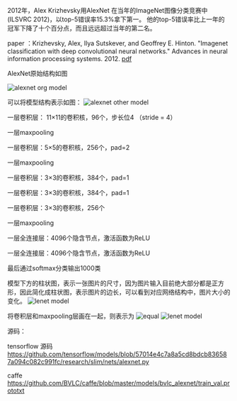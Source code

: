 
2012年，Alex Krizhevsky用AlexNet 在当年的ImageNet图像分类竞赛中(ILSVRC 2012)，以top-5错误率15.3%拿下第一。 他的top-5错误率比上一年的冠军下降了十个百分点，而且远远超过当年的第二名。


paper ：Krizhevsky, Alex, Ilya Sutskever, and Geoffrey E. Hinton. "Imagenet classification with deep convolutional neural networks." Advances in neural information processing systems. 2012. [pdf](http://papers.nips.cc/paper/4824-imagenet-classification-with-deep-convolutional-neural-networks.pdf)

AlexNet原始结构如图

![alexnet org model](https://github.com/weslynn/graphic-deep-neural-network/blob/master/pic/alexnet-org.jpg)

可以将模型结构表示如图：
![alexnet other model](https://github.com/weslynn/graphic-deep-neural-network/blob/master/pic/alexnet-org.png)


一层卷积层： 11×11的卷积核，96个，步长位4 （stride = 4）

一层maxpooling

一层卷积层：5×5的卷积核，256个，pad=2

一层maxpooling

一层卷积层：3×3的卷积核，384个，pad=1

一层卷积层：3×3的卷积核，384个，pad=1

一层卷积层：3×3的卷积核，256个

一层maxpooling

一层全连接层：4096个隐含节点，激活函数为ReLU

一层全连接层：4096个隐含节点，激活函数为ReLU

最后通过softmax分类输出1000类

模型下方的柱状图，表示一张图片的尺寸，因为图片输入目前绝大部分都是正方形，因此简化成柱状图，表示图片的边长，可以看到对应网络结构中，图片大小的变化。
![lenet model](https://github.com/weslynn/graphic-deep-neural-network/blob/master/pic/alexnet.png)


将卷积层和maxpooling层画在一起，则表示为
![equal](https://github.com/weslynn/graphic-deep-neural-network/blob/master/pic/equal.png)
![lenet model](https://github.com/weslynn/graphic-deep-neural-network/blob/master/pic/alexnet-short.png)

源码：

tensorflow 源码 https://github.com/tensorflow/models/blob/57014e4c7a8a5cd8bdcb836587a094c082c991fc/research/slim/nets/alexnet.py

caffe https://github.com/BVLC/caffe/blob/master/models/bvlc_alexnet/train_val.prototxt

